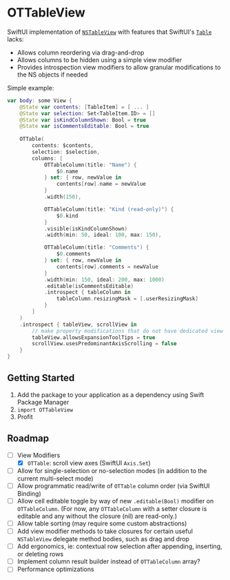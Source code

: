 # OTTableView

SwiftUI implementation of [`NSTableView`](https://developer.apple.com/documentation/appkit/nstableview) with features that SwiftUI's [`Table`](https://developer.apple.com/documentation/swiftui/table) lacks:

- Allows column reordering via drag-and-drop
- Allows columns to be hidden using a simple view modifier
- Provides introspection view modifiers to allow granular modifications to the NS objects if needed

Simple example:

```swift
var body: some View {
    @State var contents: [TableItem] = [ ... ]
    @State var selection: Set<TableItem.ID> = []
    @State var isKindColumnShown: Bool = true
    @State var isCommentsEditable: Bool = true
    
    OTTable(
        contents: $contents,
        selection: $selection,
        columns: [
            OTTableColumn(title: "Name") {
                $0.name
	        } set: { row, newValue in
                contents[row].name = newValue
            }
            .width(150),

            OTTableColumn(title: "Kind (read-only)") { 
                $0.kind
            }
            .visible(isKindColumnShown)
            .width(min: 50, ideal: 100, max: 150),

            OTTableColumn(title: "Comments") { 
                $0.comments
            } set: { row, newValue in
                contents[row].comments = newValue
            }
            .width(min: 150, ideal: 200, max: 1000)
            .editable(isCommentsEditable)
            .introspect { tableColumn in
                tableColumn.resizingMask = [.userResizingMask]
            }
        ]
    )
    .introspect { tableView, scrollView in
        // make property modifications that do not have dedicated view modifiers
        tableView.allowsExpansionToolTips = true
        scrollView.usesPredominantAxisScrolling = false
    }
}
```

## Getting Started

1. Add the package to your application as a dependency using Swift Package Manager
2. `import OTTableView`
3. Profit

## Roadmap

- [ ] View Modifiers
  - [x] `OTTable`: scroll view axes (SwiftUI `Axis.Set`)
- [ ] Allow for single-selection or no-selection modes (in addition to the current multi-select mode)
- [ ] Allow programmatic read/write of `OTTable` column order (via SwiftUI Binding)
- [ ] Allow cell editable toggle by way of new `.editable(Bool)` modifier on `OTTableColumn`. (For now, any `OTTableColumn` with a setter closure is editable and any without the closure (nil) are read-only.)
- [ ] Allow table sorting (may require some custom abstractions)
- [ ] Add view modifier methods to take closures for certain useful `NSTableView` delegate method bodies, such as drag and drop
- [ ] Add ergonomics, ie: contextual row selection after appending, inserting, or deleting rows
- [ ] Implement column result builder instead of `OTTableColumn` array?
- [ ] Performance optimizations
